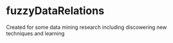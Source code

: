 # fuzzyDataRelations
Created for some data mining research including discowering new techniques and learning
